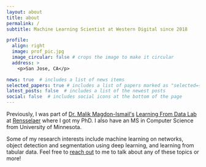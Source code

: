 ```yaml
---
layout: about
title: about
permalink: /
subtitle: Machine Learning Scientist at Western Digital since 2018

profile:
  align: right
  image: prof_pic.jpg
  image_circular: false # crops the image to make it circular
  address: >
    <p>San Jose, CA</p>

news: true  # includes a list of news items
selected_papers: true # includes a list of papers marked as "selected={true}"
latest_posts: false  # includes a list of the newest posts
social: false  # includes social icons at the bottom of the page
---
```


Previously, I was part of [Dr. Malik Magdon-Ismail's](http://www.cs.rpi.edu/~magdon) [Learning From Data Lab](http://www.cs.rpi.edu/~magdon/LFDlabpublic.html/index.html) at [Rensselaer](https://science.rpi.edu/computer-science) where I got my PhD. I also have an MS in Computer Science from University of Minnesota.

Some of my research interests include machine learning on networks, object detection and segmentation using deep learning, and learning from tabular data. Feel free to [reach out](https://topmate.io/hegde) to me to talk about any of these topics or more!
